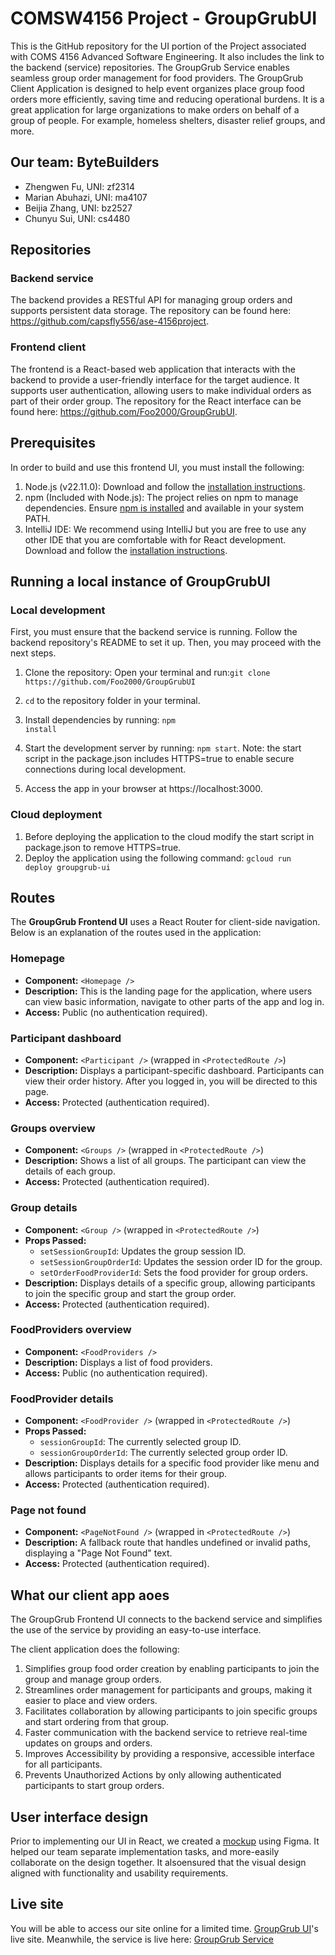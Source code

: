 # COMSW4156 Project - GroupGrubUI

This is the GitHub repository for the UI portion of the Project associated with COMS 4156 Advanced Software Engineering. It also includes the link to the backend (service) repositories. The GroupGrub Service enables seamless group order 
management for food providers. The GroupGrub Client Application is designed to help event organizes place group food orders more efficiently, saving time and reducing operational burdens. It is a great application for large organizations to make orders on behalf of a group of people. For example, homeless shelters, disaster relief groups, and more.

## Our team: ByteBuilders 
- Zhengwen Fu, UNI: zf2314 
- Marian Abuhazi, UNI: ma4107
- Beijia Zhang, UNI: bz2527 
- Chunyu Sui, UNI: cs4480

## Repositories
### Backend service 
The backend provides a RESTful API for managing group orders and supports persistent data storage. 
The repository can be 
found here: https://github.com/capsfly556/ase-4156project.

### Frontend client
The frontend is a React-based web application that interacts with the backend to provide a user-friendly 
interface for the target audience. It supports user authentication, allowing users to make individual orders as part of their order group. 
The repository for the React interface can be found here: https://github.com/Foo2000/GroupGrubUI.

## Prerequisites

In order to build and use this frontend UI, you must install the following:

1. Node.js (v22.11.0): Download and follow the [installation instructions](https://nodejs.org/en).
2. npm (Included with Node.js): The project relies on npm to manage dependencies. Ensure [npm is installed](https://docs.npmjs.com/downloading-and-installing-node-js-and-npm/) and available in your system PATH.
3. IntelliJ IDE: We recommend using IntelliJ but you are free to use any other IDE that you are comfortable with for React development. Download and follow the [installation instructions](https://www.jetbrains.com/idea/download/?section=mac).

## Running a local instance of GroupGrubUI

### Local development
First, you must ensure that the backend service is running. 
Follow the backend repository's README to set it up. Then, you may proceed with the next steps.

1. Clone the repository:
   Open your terminal and run:`git clone https://github.com/Foo2000/GroupGrubUI`
2. `cd` to the repository folder in your terminal.
3. Install dependencies by running: <code>npm install</code>
4. Start the development server by running: <code>npm start</code>. Note: the start script in the package.json includes HTTPS=true to enable secure connections during local development.

5. Access the app in your browser at https://localhost:3000. 

### Cloud deployment
1. Before deploying the application to the cloud modify the start script in package.json to remove HTTPS=true.
2. Deploy the application using the following command: <code>gcloud run deploy groupgrub-ui</code>

## Routes
The **GroupGrub Frontend UI** uses a React Router for client-side navigation. Below is an explanation of the routes 
used in the application:

### Homepage
* **Component:** `<Homepage />`
* **Description:** This is the landing page for the application, where users can view basic information, navigate to other parts of the app and log in. 
* **Access:** Public (no authentication required).

### Participant dashboard
* **Component:**  `<Participant />` (wrapped in `<ProtectedRoute />`)
* **Description:** Displays a participant-specific dashboard. Participants can view their order history. After you logged in, you will be directed to this page.
* **Access:** Protected (authentication required).

###  Groups overview
* **Component:**  `<Groups />` (wrapped in `<ProtectedRoute />`)
* **Description:** Shows a list of all groups. The participant can view the details of each group.
* **Access:** Protected (authentication required).

### Group details
* **Component:**  `<Group />` (wrapped in `<ProtectedRoute />`)
* **Props Passed:**
  - `setSessionGroupId`: Updates the group session ID.
  - `setSessionGroupOrderId`: Updates the session order ID for the group.
  - `setOrderFoodProviderId`: Sets the food provider for group orders.
* **Description:**  Displays details of a specific group, allowing participants to join the specific group and start the group order. 
* **Access:** Protected (authentication required).

###  FoodProviders overview
* **Component:**  `<FoodProviders />`
* **Description:** Displays a list of food providers.
* **Access:** Public (no authentication required).

###  FoodProvider details
* **Component:**  `<FoodProvider />` (wrapped in `<ProtectedRoute />`)
* **Props Passed:**
   - `sessionGroupId`: The currently selected group ID.
   - `sessionGroupOrderId`: The currently selected group order ID.
* **Description:**  Displays details for a specific food provider like menu and allows participants to order items for their group.
* **Access:** Protected (authentication required).

###  Page not found
* **Component:** `<PageNotFound />` (wrapped in `<ProtectedRoute />`)
* **Description:**  A fallback route that handles undefined or invalid paths, displaying a "Page Not Found" text.
* **Access:** Protected (authentication required).

## What our client app aoes
The GroupGrub Frontend UI connects to the backend service and simplifies the use of the service by providing an easy-to-use interface. 

The client application does the following:
1. Simplifies group food order creation by enabling participants to join the group and manage group orders. 
2. Streamlines order management for participants and groups, making it easier to place and view orders.
3. Facilitates collaboration by allowing participants to join specific groups and start ordering from that group.
4. Faster communication with the backend service to retrieve real-time updates on groups and orders.
5. Improves Accessibility by providing a responsive, accessible interface for all participants.
6. Prevents Unauthorized Actions by only allowing authenticated participants to start group orders. 

## User interface design
Prior to implementing our UI in React, we created a [mockup](https://www.figma.com/design/gNpO7eEBUzSFU3JQrBEauj/GroupGrub?node-id=0-1&node-type=canvas&t=pVqZHb7Qz2tXbJYC-0) using Figma. It helped our team separate implementation tasks, and more-easily collaborate on the design together. It alsoensured that the visual design aligned with functionality and usability requirements. 

## Live site
You will be able to access our site online for a limited time. [GroupGrub UI](https://groupgrub-ui-626742743841.us-east1.run.app/)'s live site.
Meanwhile, the service is live here: [GroupGrub Service](https://34.75.0.140:8081/swagger-ui/index.html)